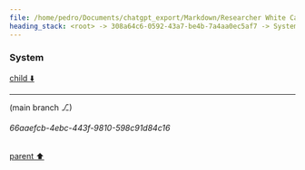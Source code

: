 ```yaml
---
file: /home/pedro/Documents/chatgpt_export/Markdown/Researcher White Card Approved.md
heading_stack: <root> -> 308a64c6-0592-43a7-be4b-7a4aa0ec5af7 -> System
---
```

### System

[child ⬇️](#66aaefcb-4ebc-443f-9810-598c91d84c16)

---

(main branch ⎇)
###### 66aaefcb-4ebc-443f-9810-598c91d84c16
[parent ⬆️](#308a64c6-0592-43a7-be4b-7a4aa0ec5af7)
